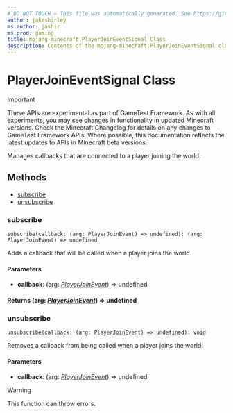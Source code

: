 ```yaml
---
# DO NOT TOUCH — This file was automatically generated. See https://github.com/Mojang/MinecraftScriptingApiDocsGenerator to modify descriptions, examples, etc.
author: jakeshirley
ms.author: jashir
ms.prod: gaming
title: mojang-minecraft.PlayerJoinEventSignal Class
description: Contents of the mojang-minecraft.PlayerJoinEventSignal class.
---
```

# PlayerJoinEventSignal Class
>[!IMPORTANT]
>These APIs are experimental as part of GameTest Framework. As with all experiments, you may see changes in functionality in updated Minecraft versions. Check the Minecraft Changelog for details on any changes to GameTest Framework APIs. Where possible, this documentation reflects the latest updates to APIs in Minecraft beta versions.

Manages callbacks that are connected to a player joining the world.


## Methods
- [subscribe](#subscribe)
- [unsubscribe](#unsubscribe)
  
### **subscribe**
`
subscribe(callback: (arg: PlayerJoinEvent) => undefined): (arg: PlayerJoinEvent) => undefined
`

Adds a callback that will be called when a player joins the world.
#### **Parameters**
- **callback**: (arg: [*PlayerJoinEvent*](PlayerJoinEvent.md)) => undefined

#### **Returns** (arg: [*PlayerJoinEvent*](PlayerJoinEvent.md)) => undefined


### **unsubscribe**
`
unsubscribe(callback: (arg: PlayerJoinEvent) => undefined): void
`

Removes a callback from being called when a player joins the world.
#### **Parameters**
- **callback**: (arg: [*PlayerJoinEvent*](PlayerJoinEvent.md)) => undefined


> [!WARNING]
> This function can throw errors.


